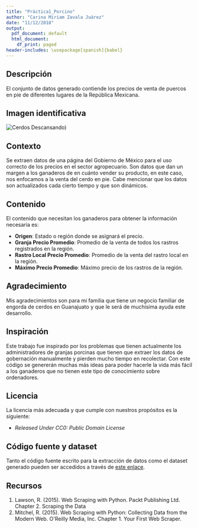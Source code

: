 ```yaml
---
title: "Práctica1_Porcino"
author: "Carina Miriam Zavala Juárez"
date: "11/12/2018"
output:
  pdf_document: default
  html_document:
    df_print: paged
header-includes: \usepackage[spanish]{babel}
---
```


## Descripción

El conjunto de datos generado contiende los precios de venta de puercos en pie de diferentes lugares de la República Mexicana.

## Imagen identificativa

![Cerdos Descansando)](/Users/carinazavala/Documents/Images/cerdos.jpeg)

## Contexto

Se extraen datos de una página del Gobierno de México para el uso correcto de los precios en el sector agropecuario. Son datos que dan un margen a los ganaderos de en cuánto vender su producto, en este caso, nos enfocamos a la venta del cerdo en pie. Cabe mencionar que los datos son actualizados cada cierto tiempo y que son dinámicos.

## Contenido

El contenido que necesitan los ganaderos para obtener la información necesaria es:
* **Origen**: Estado o región donde se asignará el precio.  
* **Granja Precio Promedio**: Promedio de la venta de todos los rastros registrados en la región.
* **Rastro Local Precio Promedio**: Promedio de la venta del rastro local en la región.
* **Máximo Precio Promedio**: Máximo precio de los rastros de la región.  

## Agradecimiento
Mis agradecimientos son para mi familia que tiene un negocio familiar de engorda de cerdos en Guanajuato y que le será de muchísima ayuda este desarrollo.

## Inspiración 
Este trabajo fue inspirado por los problemas que tienen actualmente los administradores de granjas porcinas que tienen que extraer los datos de gobernación manualmente y pierden mucho tiempo en recolectar. Con este código se genererán muchas más ideas para poder hacerle la vida más fácil a los ganaderos que no tienen este tipo de conocimiento sobre ordenadores.

## Licencia
La licencia más adecuada y que cumple con nuestros propósitos es la siguiente:
* _Released Under CC0: Public Domain License_


## Código fuente y dataset

Tanto el código fuente escrito para la extracción de datos como el dataset generado pueden ser accedidos a través de [este enlace](https://github.com/cariikat/WebScraping).

## Recursos

1. Lawson, R. (2015). Web Scraping with Python. Packt Publishing Ltd. Chapter 2. Scraping the Data  
2. Mitchel, R. (2015). Web Scraping with Python: Collecting Data from the Modern Web. O'Reilly Media, Inc. Chapter 1. Your First Web Scraper.
